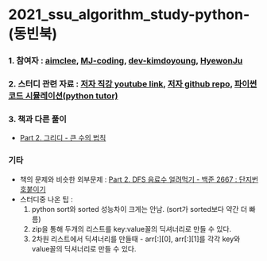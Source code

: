 # 2021_ssu_algorithm_study-python-(동빈북)


### 1. 참여자 : [aimclee](https://github.com/aimclee), [MJ-coding](https://github.com/MJ-coding "MJ's githublink"), [dev-kimdoyoung](https://github.com/dev-kimdoyoung "doyoung's githublink"), [HyewonJu](https://github.com/HyewonJu "Heywon's githublink")

### 2. 스터디 관련 자료 : [저자 직강 youtube link](https://www.youtube.com/watch?v=Mf0pYO8VAZk&list=PLVsNizTWUw7H9_of5YCB0FmsSc-K44y81&ab_channel=%ED%95%9C%EB%B9%9B%EB%AF%B8%EB%94%94%EC%96%B4 "youtube"), [저자 github repo](https://github.com/ndb796/python-for-coding-test "github repo"), [파이썬 코드 시뮬레이션(python tutor)](http://pythontutor.com/visualize.html#mode=edit "python tutor")

### 3. 책과 다른 풀이
* [Part 2. 그리디 - 큰 수의 법칙](https://github.com/aimclee/2021_ssu_algorithm_study-python-/blob/aimclee/greedy/%ED%81%B0%EC%88%98%EC%9D%98%EB%B2%95%EC%B9%99_review.py) 

### 기타
* 책의 문제와 비슷한 외부문제 : [Part 2. DFS 음료수 얼려먹기 - 백준 2667 : 단지번호붙이기](https://www.acmicpc.net/problem/2667)
* 스터디중 나온 팁 : 
  1. python sort와 sorted 성능차이 크게는 안남. (sort가 sorted보다 약간 더 빠름)
  2. zip을 통해 두개의 리스트를 key:value꼴의 딕셔너리로 만들 수 있다.
  3. 2차원 리스트에서 딕셔너리를 만들때 - arr[:][0], arr[:][1]를  각각 key와 value꼴의 딕셔너리로 만들 수 있다.

